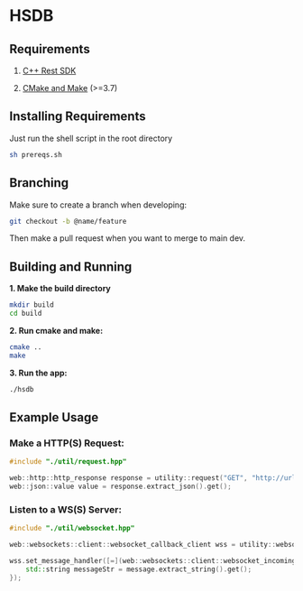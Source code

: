 # HSDB

## Requirements

1. [C++ Rest SDK](https://github.com/Microsoft/cpprestsdk)

2. [CMake and Make](https://cmake.org/) (>=3.7)

## Installing Requirements

Just run the shell script in the root directory

```bash
sh prereqs.sh
```

## Branching

Make sure to create a branch when developing:

```bash
git checkout -b @name/feature
```

Then make a pull request when you want to merge to main dev.

## Building and Running

**1. Make the build directory**

```bash
mkdir build
cd build
```

**2. Run cmake and make:**

```bash
cmake ..
make
```

**3. Run the app:**

```bash
./hsdb
```

## Example Usage

### Make a HTTP(S) Request:

```c++
#include "./util/request.hpp"

web::http::http_response response = utility::request("GET", "http://url.com").get();
web::json::value value = response.extract_json().get();
```

### Listen to a WS(S) Server:

```c++
#include "./util/websocket.hpp"

web::websockets::client::websocket_callback_client wss = utility::websocket("wss://url.com).get();

wss.set_message_handler([=](web::websockets::client::websocket_incoming_message message) {
    std::string messageStr = message.extract_string().get();
});
```
